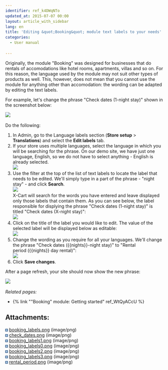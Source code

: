 ```yaml
---
identifier: ref_k4DWqNTo
updated_at: 2015-07-07 00:00
layout: article_with_sidebar
lang: en
title: 'Editing &quot;Booking&quot; module text labels to your needs'
categories:
  - User manual

---
```



Originally, the module "Booking" was designed for businesses that do rentals of accomodations like hotel rooms, apartments, villas and so on. For this reason, the language used by the module may not suit other types of products as well. This, however, does not mean that you cannot use the module for anything other than accomodation: the wording can be adapted by editing the text labels.

For example, let's change the phrase "Check dates (1-night stay)" shown in the screenshot below:

![]({{site.baseurl}}/attachments/8750032/8718812.png?effects=drop-shadow)

Do the following:

1.  In Admin, go to the Language labels section (**Store setup** > **Translations**) and select the **Edit labels** tab. 
2.  If your store uses multiple languages, select the language in which you will be searching for the phrase. On our demo site, we have just one language, English, so we do not have to select anything - English is already selected.  
    ![]({{site.baseurl}}/attachments/8750032/8718813.png?effects=drop-shadow)
3.  Use the filter at the top of the list of text labels to locate the label that needs to be edited. We'll simply type in a part of the phrase - "night stay" - and click **Search**.  
    ![]({{site.baseurl}}/attachments/8750032/8718814.png?effects=drop-shadow)  
    X-Cart will search for the words you have entered and leave displayed only those labels that contain them. As you can see below, the label responsible for displying the phrase "Check dates (1-night stay)" is titled "Check dates (X-night stay)":  
    ![]({{site.baseurl}}/attachments/8750032/8718811.png?effects=drop-shadow)
4.  Click on the title of the label you would like to edit. The value of the selected label will be displayed below as editable:  
    ![]({{site.baseurl}}/attachments/8750032/8718815.png?effects=drop-shadow)
5.  Change the wording as you require for all your languages. We'll change the phrase "Check dates ({{nights}}-night stay)" to "Rental period ({{nights}} day rental)":  
    ![]({{site.baseurl}}/attachments/8750032/8718816.png?effects=drop-shadow)
6.  Click **Save changes**.

After a page refresh, your site should now show the new phrase:

![]({{site.baseurl}}/attachments/8750032/8718817.png?effects=drop-shadow)

_Related pages:_

*   {% link ""Booking" module: Getting started" ref_WtQyACcU %}

## Attachments:

![](images/icons/bullet_blue.gif) [booking_labels.png]({{site.baseurl}}/attachments/8750032/8718811.png) (image/png)  
![](images/icons/bullet_blue.gif) [check_dates.png]({{site.baseurl}}/attachments/8750032/8718812.png) (image/png)  
![](images/icons/bullet_blue.gif) [booking_labels1.png]({{site.baseurl}}/attachments/8750032/8718813.png) (image/png)  
![](images/icons/bullet_blue.gif) [booking_labels0.png]({{site.baseurl}}/attachments/8750032/8718814.png) (image/png)  
![](images/icons/bullet_blue.gif) [booking_labels2.png]({{site.baseurl}}/attachments/8750032/8718815.png) (image/png)  
![](images/icons/bullet_blue.gif) [booking_labels3.png]({{site.baseurl}}/attachments/8750032/8718816.png) (image/png)  
![](images/icons/bullet_blue.gif) [rental_period.png]({{site.baseurl}}/attachments/8750032/8718817.png) (image/png)